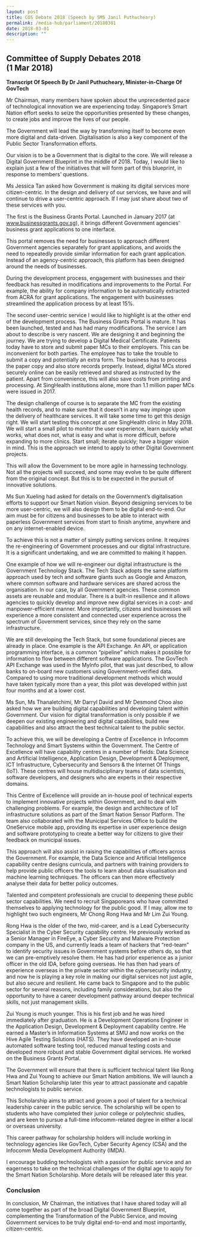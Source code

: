 ```yaml
---
layout: post
title: COS Debate 2018 (Speech by SMS Janil Puthucheary)
permalink: /media-hub/parliament/20180301
date: 2018-03-01
description: ""
---
```


## Committee of Supply Debates 2018<br>(1 Mar 2018)

**Transcript Of Speech By Dr Janil Puthucheary, Minister-in-Charge Of GovTech**

Mr Chairman, many members have spoken about the unprecedented pace of technological innovation we are experiencing today. Singapore’s Smart Nation effort seeks to seize the opportunities presented by these changes, to create jobs and improve the lives of our people.

The Government will lead the way by transforming itself to become even more digital and data-driven. Digitalisation is also a key component of the Public Sector Transformation efforts.

Our vision is to be a Government that is digital to the core. We will release a Digital Government Blueprint in the middle of 2018. Today, I would like to explain just a few of the initiatives that will form part of this blueprint, in response to members’ questions.

Ms Jessica Tan asked how Government is making its digital services more citizen-centric. In the design and delivery of our services, we have and will continue to drive a user-centric approach. If I may just share about two of these services with you.

The first is the Business Grants Portal. Launched in January 2017 (at www.businessgrants.gov.sg), it brings different Government agencies’ business grant applications to one interface.

This portal removes the need for businesses to approach different Government agencies separately for grant applications, and avoids the need to repeatedly provide similar information for each grant application. Instead of an agency-centric approach, this platform has been designed around the needs of businesses.

During the development process, engagement with businesses and their feedback has resulted in modifications and improvements to the Portal. For example, the ability for company information to be automatically extracted from ACRA for grant applications. The engagement with businesses streamlined the application process by at least 15%.

The second user-centric service I would like to highlight is at the other end of the development process. The Business Grants Portal is mature. It has been launched, tested and has had many modifications. The service I am about to describe is very nascent. We are designing it and beginning the journey. We are trying to develop a Digital Medical Certificate. Patients today have to store and submit paper MCs to their employers. This can be inconvenient for both parties. The employee has to take the trouble to submit a copy and potentially an extra form. The business has to process the paper copy and also store records properly. Instead, digital MCs stored securely online can be easily retrieved and shared as instructed by the patient. Apart from convenience, this will also save costs from printing and processing. At SingHealth institutions alone, more than 1.1 million paper MCs were issued in 2017.

The design challenge of course is to separate the MC from the existing health records, and to make sure that it doesn’t in any way impinge upon the delivery of healthcare services. It will take some time to get this design right. We will start testing this concept at one SingHealth clinic in May 2018. We will start a small pilot to monitor the user experience, learn quickly what works, what does not, what is easy and what is more difficult, before expanding to more clinics. Start small; iterate quickly; have a bigger vision in mind. This is the approach we intend to apply to other Digital Government projects.

This will allow the Government to be more agile in harnessing technology. Not all the projects will succeed, and some may evolve to be quite different from the original concept. But this is to be expected in the pursuit of innovative solutions.

Ms Sun Xueling had asked for details on the Government’s digitalisation efforts to support our Smart Nation vision. Beyond designing services to be more user-centric, we will also design them to be digital end-to-end. Our aim must be for citizens and businesses to be able to interact with paperless Government services from start to finish anytime, anywhere and on any internet-enabled device.

To achieve this is not a matter of simply putting services online. It requires the re-engineering of Government processes and our digital infrastructure. It is a significant undertaking, and we are committed to making it happen.

One example of how we will re-engineer our digital infrastructure is the Government Technology Stack. The Tech Stack adopts the same platform approach used by tech and software giants such as Google and Amazon, where common software and hardware services are shared across the organisation. In our case, by all Government agencies. These common assets are reusable and modular. There is a built-in resilience and it allows agencies to quickly develop and improve new digital services in a cost- and manpower-efficient manner. More importantly, citizens and businesses will experience a more consistent and connected user experience across the spectrum of Government services, since they rely on the same infrastructure.

We are still developing the Tech Stack, but some foundational pieces are already in place. One example is the API Exchange. An API, or application programming interface, is a common “pipeline” which makes it possible for information to flow between different software applications. The GovTech API Exchange was used in the MyInfo pilot, that was just described, to allow banks to on-board new customers using Government-verified data. Compared to using more traditional development methods which would have taken typically more than a year, this pilot was developed within just four months and at a lower cost.

Ms Sun, Ms Thanaletchimi, Mr Darryl David and Mr Desmond Choo also asked how we are building digital capabilities and developing talent within Government. Our vision for digital transformation is only possible if we deepen our existing engineering and digital capabilities, build new capabilities and also attract the best technical talent to the public sector.

To achieve this, we will be developing a Centre of Excellence in Infocomm Technology and Smart Systems within the Government. The Centre of Excellence will have capability centres in a number of fields: Data Science and Artificial Intelligence, Application Design, Development & Deployment, ICT Infrastructure, Cybersecurity and Sensors & the Internet Of Things (IoT). These centres will house multidisciplinary teams of data scientists, software developers, and designers who are experts in their respective domains.

This Centre of Excellence will provide an in-house pool of technical experts to implement innovative projects within Government, and to deal with challenging problems. For example, the design and architecture of IoT infrastructure solutions as part of the Smart Nation Sensor Platform. The team also collaborated with the Municipal Services Office to build the OneService mobile app, providing its expertise in user experience design and software prototyping to create a better way for citizens to give their feedback on municipal issues.

This approach will also assist in raising the capabilities of officers across the Government. For example, the Data Science and Artificial Intelligence capability centre designs curricula, and partners with training providers to help provide public officers the tools to learn about data visualisation and machine learning techniques. The officers can then more effectively analyse their data for better policy outcomes.

Talented and competent professionals are crucial to deepening these public sector capabilities. We need to recruit Singaporeans who have committed themselves to applying technology for the public good. If I may, allow me to highlight two such engineers, Mr Chong Rong Hwa and Mr Lim Zui Young.

Rong Hwa is the older of the two, mid-career, and is a Lead Cybersecurity Specialist in the Cyber Security capability centre. He previously worked as a Senior Manager in FireEye, a Cyber Security and Malware Protection company in the US, and currently leads a team of hackers that “red-team” to identify security issues in Government systems before others do, so that we can pre-emptively resolve them. He has had prior experience as a junior officer in the old IDA, before going overseas. He has then had years of experience overseas in the private sector within the cybersecurity industry, and now he is playing a key role in making our digital services not just agile, but also secure and resilient. He came back to Singapore and to the public sector for several reasons, including family considerations, but also the opportunity to have a career development pathway around deeper technical skills, not just management skills.

Zui Young is much younger. This is his first job and he was hired immediately after graduation. He is a Development Operations Engineer in the Application Design, Development & Deployment capability centre. He earned a Master’s in Information Systems at SMU and now works on the Hive Agile Testing Solutions (HATS). They have developed an in-house automated software testing tool, reduced manual testing costs and developed more robust and stable Government digital services. He worked on the Business Grants Portal.

The Government will ensure that there is sufficient technical talent like Rong Hwa and Zui Young to achieve our Smart Nation ambitions. We will launch a Smart Nation Scholarship later this year to attract passionate and capable technologists to public service.

This Scholarship aims to attract and groom a pool of talent for a technical leadership career in the public service. The scholarship will be open to students who have completed their junior college or polytechnic studies, and are keen to pursue a full-time infocomm-related degree in either a local or overseas university.

This career pathway for scholarship holders will include working in technology agencies like GovTech, Cyber Security Agency (CSA) and the Infocomm Media Development Authority (IMDA).

I encourage budding technologists with a passion for public service and an eagerness to take on the technical challenges of the digital age to apply for the Smart Nation Scholarship. More details will be released later this year.

### Conclusion

In conclusion, Mr Chairman, the initiatives that I have shared today will all come together as part of the broad Digital Government Blueprint, complementing the Transformation of the Public Service, and moving Government services to be truly digital end-to-end and most importantly, citizen-centric.